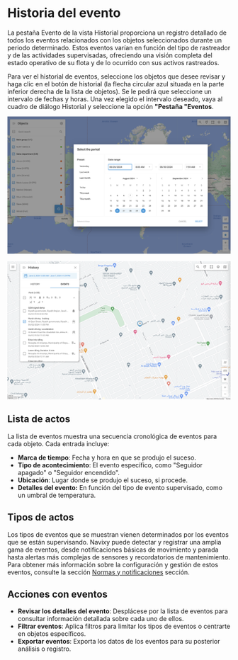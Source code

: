 # Historia del evento

La pestaña Evento de la vista Historial proporciona un registro detallado de todos los eventos relacionados con los objetos seleccionados durante un periodo determinado. Estos eventos varían en función del tipo de rastreador y de las actividades supervisadas, ofreciendo una visión completa del estado operativo de su flota y de lo ocurrido con sus activos rastreados.

Para ver el historial de eventos, seleccione los objetos que desee revisar y haga clic en el botón de historial (la flecha circular azul situada en la parte inferior derecha de la lista de objetos). Se le pedirá que seleccione un intervalo de fechas y horas. Una vez elegido el intervalo deseado, vaya al cuadro de diálogo Historial y seleccione la opción **"Pestaña "Eventos**.

![image-20240807-220924.png](attachments/image-20240807-220924.png)

![image-20240808-192358.png](attachments/image-20240808-192358.png)

## Lista de actos

La lista de eventos muestra una secuencia cronológica de eventos para cada objeto. Cada entrada incluye:

- **Marca de tiempo**: Fecha y hora en que se produjo el suceso.
- **Tipo de acontecimiento**: El evento específico, como "Seguidor apagado" o "Seguidor encendido".
- **Ubicación**: Lugar donde se produjo el suceso, si procede.
- **Detalles del evento:** En función del tipo de evento supervisado, como un umbral de temperatura.

## Tipos de actos

Los tipos de eventos que se muestran vienen determinados por los eventos que se están supervisando. Navixy puede detectar y registrar una amplia gama de eventos, desde notificaciones básicas de movimiento y parada hasta alertas más complejas de sensores y recordatorios de mantenimiento. Para obtener más información sobre la configuración y gestión de estos eventos, consulte la sección [Normas y notificaciones](../../reglas-y-alertas.md) sección.

## Acciones con eventos

- **Revisar los detalles del evento**: Desplácese por la lista de eventos para consultar información detallada sobre cada uno de ellos.
- **Filtrar eventos**: Aplica filtros para limitar los tipos de eventos o centrarte en objetos específicos.
- **Exportar eventos**: Exporta los datos de los eventos para su posterior análisis o registro.